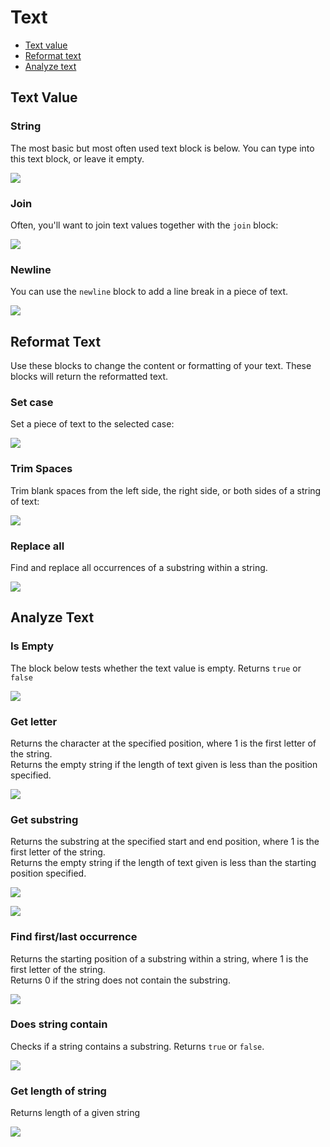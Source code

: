 # Text

* [Text value](text.md#text-value)
* [Reformat text](text.md#reformat-text)
* [Analyze text](text.md#analyze-text)

## Text Value

### String

The most basic but most often used text block is below. You can type into this text block, or leave it empty.

![](.gitbook/assets/blocks-text-fig-2%20%281%29.png)

### Join

Often, you'll want to join text values together with the `join` block:

![](.gitbook/assets/screen-shot-2021-04-08-at-12.10.19-pm.png)

### Newline

You can use the `newline` block to add a line break in a piece of text.

![](.gitbook/assets/textblocks-newline.png)

## Reformat Text

Use these blocks to change the content or formatting of your text. These blocks will return the reformatted text.

### Set case

Set a piece of text to the selected case:

![](.gitbook/assets/screen-shot-2021-04-08-at-12.12.29-pm.png)

### Trim Spaces

Trim blank spaces from the left side, the right side, or both sides of a string of text:

![](.gitbook/assets/screen-shot-2021-04-08-at-12.13.02-pm.png)

### Replace all

Find and replace all occurrences of a substring within a string.

![](.gitbook/assets/textblocks-replace.png)

## Analyze Text

### Is Empty

The block below tests whether the text value is empty. Returns `true` or `false`

![](.gitbook/assets/blocks-text-fig-5.png)

### Get letter

Returns the character at the specified position, where 1 is the first letter of the string.  
Returns the empty string if the length of text given is less than the position specified.

![](.gitbook/assets/screen-shot-2021-04-08-at-12.11.46-pm.png)

### Get substring

Returns the substring at the specified start and end position, where 1 is the first letter of the string.  
Returns the empty string if the length of text given is less than the starting position specified.

![](.gitbook/assets/screen-shot-2021-04-08-at-12.13.47-pm.png)

![](.gitbook/assets/screen-shot-2021-04-08-at-12.14.08-pm.png)

### Find first/last occurrence

Returns the starting position of a substring within a string, where 1 is the first letter of the string.  
Returns 0 if the string does not contain the substring.

![](.gitbook/assets/screen-shot-2021-04-08-at-12.14.48-pm.png)

### Does string contain

Checks if a string contains a substring. Returns `true` or `false`. 

![](.gitbook/assets/textblocks-does-contain.png)

### Get length of string

Returns length of a given string

![](.gitbook/assets/blocks-text-fig-4.png)


